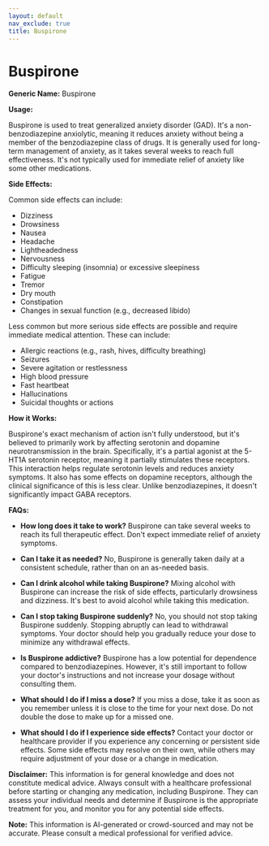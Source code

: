 ```yaml
---
layout: default
nav_exclude: true
title: Buspirone
---
```


# Buspirone

**Generic Name:** Buspirone

**Usage:**

Buspirone is used to treat generalized anxiety disorder (GAD). It's a non-benzodiazepine anxiolytic, meaning it reduces anxiety without being a member of the benzodiazepine class of drugs.  It is generally used for long-term management of anxiety, as it takes several weeks to reach full effectiveness.  It's not typically used for immediate relief of anxiety like some other medications.

**Side Effects:**

Common side effects can include:

* Dizziness
* Drowsiness
* Nausea
* Headache
* Lightheadedness
* Nervousness
* Difficulty sleeping (insomnia) or excessive sleepiness
* Fatigue
* Tremor
* Dry mouth
* Constipation
* Changes in sexual function (e.g., decreased libido)

Less common but more serious side effects are possible and require immediate medical attention. These can include:

* Allergic reactions (e.g., rash, hives, difficulty breathing)
* Seizures
*  Severe agitation or restlessness
*  High blood pressure
*  Fast heartbeat
*  Hallucinations
*  Suicidal thoughts or actions


**How it Works:**

Buspirone's exact mechanism of action isn't fully understood, but it's believed to primarily work by affecting serotonin and dopamine neurotransmission in the brain.  Specifically, it's a partial agonist at the 5-HT1A serotonin receptor, meaning it partially stimulates these receptors. This interaction helps regulate serotonin levels and reduces anxiety symptoms.  It also has some effects on dopamine receptors, although the clinical significance of this is less clear.  Unlike benzodiazepines, it doesn't significantly impact GABA receptors.

**FAQs:**

* **How long does it take to work?**  Buspirone can take several weeks to reach its full therapeutic effect.  Don't expect immediate relief of anxiety symptoms.

* **Can I take it as needed?** No, Buspirone is generally taken daily at a consistent schedule, rather than on an as-needed basis.

* **Can I drink alcohol while taking Buspirone?**  Mixing alcohol with Buspirone can increase the risk of side effects, particularly drowsiness and dizziness.  It's best to avoid alcohol while taking this medication.

* **Can I stop taking Buspirone suddenly?** No, you should not stop taking Buspirone suddenly.  Stopping abruptly can lead to withdrawal symptoms.  Your doctor should help you gradually reduce your dose to minimize any withdrawal effects.

* **Is Buspirone addictive?**  Buspirone has a low potential for dependence compared to benzodiazepines.  However, it's still important to follow your doctor's instructions and not increase your dosage without consulting them.

* **What should I do if I miss a dose?** If you miss a dose, take it as soon as you remember unless it is close to the time for your next dose.  Do not double the dose to make up for a missed one.

* **What should I do if I experience side effects?**  Contact your doctor or healthcare provider if you experience any concerning or persistent side effects.  Some side effects may resolve on their own, while others may require adjustment of your dose or a change in medication.


**Disclaimer:** This information is for general knowledge and does not constitute medical advice.  Always consult with a healthcare professional before starting or changing any medication, including Buspirone.  They can assess your individual needs and determine if Buspirone is the appropriate treatment for you, and monitor you for any potential side effects.


**Note:** This information is AI-generated or crowd-sourced and may not be accurate. Please consult a medical professional for verified advice.